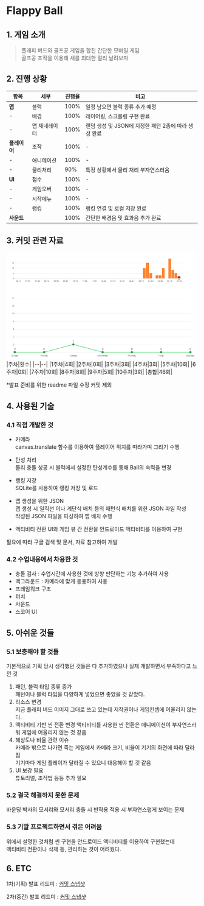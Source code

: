 Flappy Ball
===================

## 1. 게임 소개
> 플래피 버드와 골프공 게임을 합친 간단한 모바일 게임  
> 골프공 조작을 이용해 새를 최대한 멀리 날려보자

## 2. 진행 상황

|항목|세부|진행율|비고|
|--|--|--|--|
|**맵**|블럭|100%|일정 남으면 블럭 종류 추가 예정|
|-|배경|100%|레이어링, 스크롤링 구현 완료|
|-|맵 제네레이터|100%|랜덤 생성 및 JSON에 지정한 패턴 2종에 따라 생성 완료|
|**플레이어**|조작|100%|-|
|-|애니메이션|100%|-|
|-|물리처리|90%|특정 상황에서 물리 처리 부자연스러움|
|**UI**|점수|100%|-|
|-|게임오버|100%|-|
|-|시작메뉴|100%|-|
|-|랭킹|100%|랭킹 연결 및 로컬 저장 완료|
|**사운드**||100%|간단한 배경음 및 효과음 추가 완료|


## 3. 커밋 관련 자료
<img src="/Doc/commit_06_11.png"></img>
|주차|횟수|
|--|--|
|1주차|4회|
|2주차|0회|
|3주차|3회|
|4주차|3회|
|5주차|10회|
|6주차|0회|
|7주차|10회|
|8주차|8회|
|9주차|5회|
|10주차|3회|
|총합|46회|


*발표 준비를 위한 readme 파일 수정 커밋 제외

## 4. 사용된 기술
### 4.1 직접 개발한 것
* 카메라  
canvas.translate 함수를 이용하여 플레이어 위치를 따라가며 그리기 수행

* 탄성 처리  
물리 충돌 성공 시 블럭에서 설정한 탄성계수를 통해 Ball의 속력을 변경


* 랭킹 저장  
SQLite를 사용하여 랭킹 저장 및 로드  

* 맵 생성을 위한 JSON  
맵 생성 시 일직선 이나 계단식 배치 등의 패턴식 배치를 위한 JSON 파일 작성  
작성된 JSON 파일을 파싱하여 맵 배치 수행

* 액티비티 전환
UI와 게임 뷰 간 전환을 안드로이드 액티비티를 이용하여 구현

필요에 따라 구글 검색 및 문서, 자료 참고하여 개발

### 4.2 수업내용에서 차용한 것
* 충돌 검사 : 수업시간에 사용한 것에 방향 판단하는 기능 추가하여 사용
* 백그라운드 : 카메라에 맞게 응용하여 사용
* 프레임워크 구조
* 터치
* 사운드
* 스코어 UI

## 5. 아쉬운 것들
### 5.1 보충해야 할 것들
기본적으로 기획 당시 생각했던 것들은 다 추가하였으나 실제 개발하면서 부족하다고 느낀 것
1. 패턴, 블럭 타입 종류 증가  
패턴이나 블럭 타입을 다양하게 넣었으면 좋았을 것 같았다.
2. 리소스 변경  
지금 플래피 버드 이미지 그대로 쓰고 있는데 저작권이나 게임컨셉에 어울리지 않는다.
3. 액티비티 기반 씬 전환 변경
액티비티를 사용한 씬 전환은 애니메이션이 부자연스러워 게임에 어울리지 않는 것 같음
4. 해상도나 비율 관련 이슈  
카메라 밖으로 나가면 죽는 게임에서 카메라 크기, 비율이 기기의 화면에 따라 달라짐  
기기마다 게임 플레이가 달라질 수 있으니 대응해야 할 것 같음
5. UI 보강 필요  
튜토리얼, 조작법 등등 추가 필요

### 5.2 결국 해결하지 못한 문제
바운딩 박사의 모서리와 모서리 충돌 시 반작용 적용 시 부자연스럽게 보이는 문제  

### 5.3 기말 프로젝트하면서 겪은 어려움
위에서 설명한 것처럼 씬 구현을 안드로이드 액티비티를 이용하여 구현했는데  
액티비티 전환이나 삭제 등, 관리하는 것이 어려웠다.

## 6. ETC
1차(기획) 발표 리드미 : [커밋 스냅샷](https://github.com/SpiceSoy/2016182010_SMGP_2021/tree/265320c8bc195aaf3b1441171d1bd1987ed544f8/README.md)

2차(중간) 발표 리드미 : [커밋 스냅샷](https://github.com/SpiceSoy/2016182010_SMGP_2021/blob/d42d1066cac9429e7dbfb08207845035bf03ffe3/README.md)


